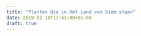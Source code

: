 ```yaml
---
title: "Planten die in Het Land van Siem staan"
date: 2019-02-10T17:53:08+01:00
draft: true
---
```

